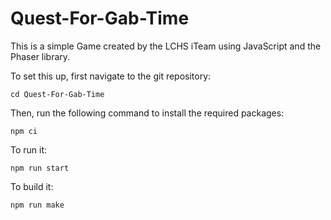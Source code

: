 # Quest-For-Gab-Time

This is a simple Game created by the LCHS iTeam using JavaScript and the Phaser library.

To set this up, first navigate to the git repository: 
```
cd Quest-For-Gab-Time
``` 
Then, run the following command to install the required packages: 
```
npm ci
```
To run it:
```
npm run start
```

To build it:
```
npm run make
```
